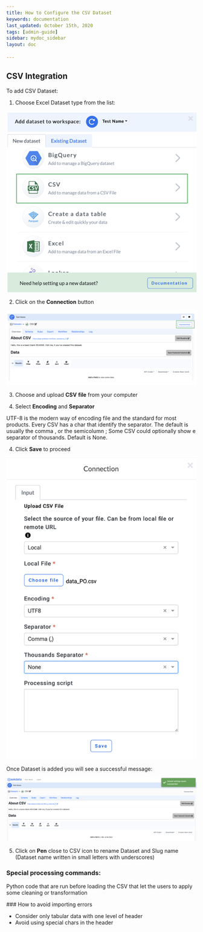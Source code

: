 ```yaml
---
title: How to Configure the CSV Dataset
keywords: documentation
last_updated: October 15th, 2020
tags: [admin-guide]
sidebar: mydoc_sidebar
layout: doc

---
```

## CSV Integration 

To add CSV Dataset:

1. Choose Excel Dataset type from the list:

<img src="/media/admin-guide/csv_1.png" class="image-doc p-3">

2. Click on the **Connection** button

<img src="/media/admin-guide/csv_2.png" class="image-doc p-3">

3. Choose and upload **CSV** **file** from your computer

4. Select **Encoding** and **Separator**

UTF-8 is the modern way of encoding file and the standard for most products. Every CSV has a char that identify the separator. The default is usually the comma , or the semicolumn ; Some CSV could optionally show e separator of thousands. Default is None.

4. Click **Save** to proceed

<img src="/media/admin-guide/csv_3.png" class="image-doc p-3">

Once Dataset is added you will see a successful message:

<img src="/media/admin-guide/csv_4.png" class="image-doc p-3">

5. Click on **Pen** close to CSV icon to rename Dataset and Slug name (Dataset name written in small letters with underscores)

### Special processing commands:
Python code that are run before loading the CSV that let the users to apply some cleaning or transformation

### How to avoid importing errors
- Consider only tabular data with one level of header
- Avoid using special chars in the header
